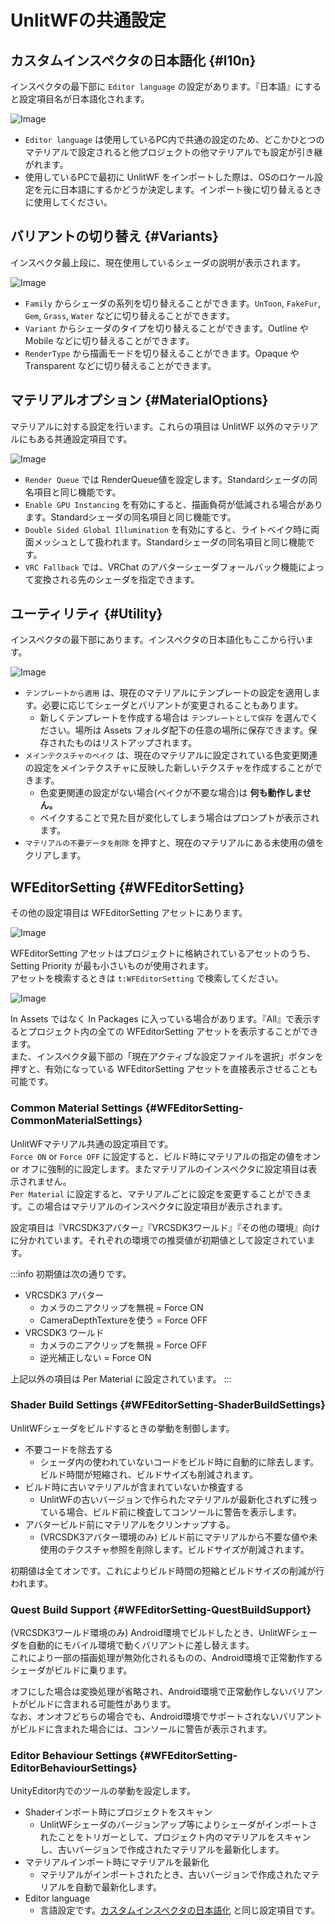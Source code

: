 # UnlitWFの共通設定

## カスタムインスペクタの日本語化 {#l10n}

インスペクタの最下部に `Editor language` の設定があります。『日本語』にすると設定項目名が日本語化されます。

![Image](./img/common-man-01.png)

- `Editor language` は使用しているPC内で共通の設定のため、どこかひとつのマテリアルで設定されると他プロジェクトの他マテリアルでも設定が引き継がれます。
- 使用しているPCで最初に UnlitWF をインポートした際は、OSのロケール設定を元に日本語にするかどうか決定します。インポート後に切り替えるときに使用してください。


## バリアントの切り替え {#Variants}

インスペクタ最上段に、現在使用しているシェーダの説明が表示されます。

![Image](./img/common-man-02.png)

- `Family` からシェーダの系列を切り替えることができます。`UnToon`, `FakeFur`, `Gem`, `Grass`, `Water` などに切り替えることができます。
- `Variant` からシェーダのタイプを切り替えることができます。Outline や Mobile などに切り替えることができます。
- `RenderType` から描画モードを切り替えることができます。Opaque や Transparent などに切り替えることができます。


## マテリアルオプション {#MaterialOptions}

マテリアルに対する設定を行います。これらの項目は UnlitWF 以外のマテリアルにもある共通設定項目です。

![Image](./img/common-man-03.png)

- `Render Queue` では RenderQueue値を設定します。Standardシェーダの同名項目と同じ機能です。
- `Enable GPU Instancing` を有効にすると、描画負荷が低減される場合があります。Standardシェーダの同名項目と同じ機能です。
- `Double Sided Global Illumination` を有効にすると、ライトベイク時に両面メッシュとして扱われます。Standardシェーダの同名項目と同じ機能です。
- `VRC Fallback` では、VRChat のアバターシェーダフォールバック機能によって変換される先のシェーダを指定できます。


## ユーティリティ {#Utility}

インスペクタの最下部にあります。インスペクタの日本語化もここから行います。

![Image](./img/common-man-01.png)

- `テンプレートから適用` は、現在のマテリアルにテンプレートの設定を適用します。必要に応じてシェーダとバリアントが変更されることもあります。
  - 新しくテンプレートを作成する場合は `テンプレートとして保存` を選んでください。場所は Assets フォルダ配下の任意の場所に保存できます。保存されたものはリストアップされます。
- `メインテクスチャのベイク` は、現在のマテリアルに設定されている色変更関連の設定をメインテクスチャに反映した新しいテクスチャを作成することができます。
  - 色変更関連の設定がない場合(ベイクが不要な場合)は **何も動作しません。**
  - ベイクすることで見た目が変化してしまう場合はプロンプトが表示されます。
- `マテリアルの不要データを削除` を押すと、現在のマテリアルにある未使用の値をクリアします。


## WFEditorSetting {#WFEditorSetting}

その他の設定項目は WFEditorSetting アセットにあります。

![Image](./img/common-man-04.png)

WFEditorSetting アセットはプロジェクトに格納されているアセットのうち、Setting Priority が最も小さいものが使用されます。  
アセットを検索するときは `t:WFEditorSetting` で検索してください。

![Image](./img/common-man-05.png)

In Assets ではなく In Packages に入っている場合があります。『All』で表示するとプロジェクト内の全ての WFEditorSetting アセットを表示することができます。  
また、インスペクタ最下部の「現在アクティブな設定ファイルを選択」ボタンを押すと、有効になっている WFEditorSetting アセットを直接表示させることも可能です。

### Common Material Settings {#WFEditorSetting-CommonMaterialSettings}

UnlitWFマテリアル共通の設定項目です。  
`Force ON` or `Force OFF` に設定すると、ビルド時にマテリアルの指定の値をオン or オフに強制的に設定します。またマテリアルのインスペクタに設定項目は表示されません。  
`Per Material` に設定すると、マテリアルごとに設定を変更することができます。この場合はマテリアルのインスペクタに設定項目が表示されます。

設定項目は『VRCSDK3アバター』『VRCSDK3ワールド』『その他の環境』向けに分かれています。それぞれの環境での推奨値が初期値として設定されています。

:::info
初期値は次の通りです。

- VRCSDK3 アバター
  - カメラのニアクリップを無視 = Force ON
  - CameraDepthTextureを使う = Force OFF
- VRCSDK3 ワールド
  - カメラのニアクリップを無視 = Force OFF
  - 逆光補正しない = Force ON

上記以外の項目は Per Material に設定されています。
:::

### Shader Build Settings {#WFEditorSetting-ShaderBuildSettings}

UnlitWFシェーダをビルドするときの挙動を制御します。

- 不要コードを除去する
  - シェーダ内の使われていないコードをビルド時に自動的に除去します。ビルド時間が短縮され、ビルドサイズも削減されます。
- ビルド時に古いマテリアルが含まれていないか検査する
  - UnlitWFの古いバージョンで作られたマテリアルが最新化されずに残っている場合、ビルド前に検査してコンソールに警告を表示します。
- アバタービルド前にマテリアルをクリンナップする。
  - (VRCSDK3アバター環境のみ) ビルド前にマテリアルから不要な値や未使用のテクスチャ参照を削除します。ビルドサイズが削減されます。

初期値は全てオンです。これによりビルド時間の短縮とビルドサイズの削減が行われます。

### Quest Build Support {#WFEditorSetting-QuestBuildSupport}

(VRCSDK3ワールド環境のみ) Android環境でビルドしたとき、UnlitWFシェーダを自動的にモバイル環境で動くバリアントに差し替えます。  
これにより一部の描画処理が無効化されるものの、Android環境で正常動作するシェーダがビルドに乗ります。  

オフにした場合は変換処理が省略され、Android環境で正常動作しないバリアントがビルドに含まれる可能性があります。  
なお、オンオフどちらの場合でも、Android環境でサポートされないバリアントがビルドに含まれた場合には、コンソールに警告が表示されます。

### Editor Behaviour Settings {#WFEditorSetting-EditorBehaviourSettings}

UnityEditor内でのツールの挙動を設定します。

- Shaderインポート時にプロジェクトをスキャン
  - UnlitWFシェーダのバージョンアップ等によりシェーダがインポートされたことをトリガーとして、プロジェクト内のマテリアルをスキャンし、古いバージョンで作成されたマテリアルを最新化します。
- マテリアルインポート時にマテリアルを最新化
  - マテリアルがインポートされたとき、古いバージョンで作成されたマテリアルを自動で最新化します。
- Editor language
  - 言語設定です。[カスタムインスペクタの日本語化](#l10n) と同じ設定項目です。

